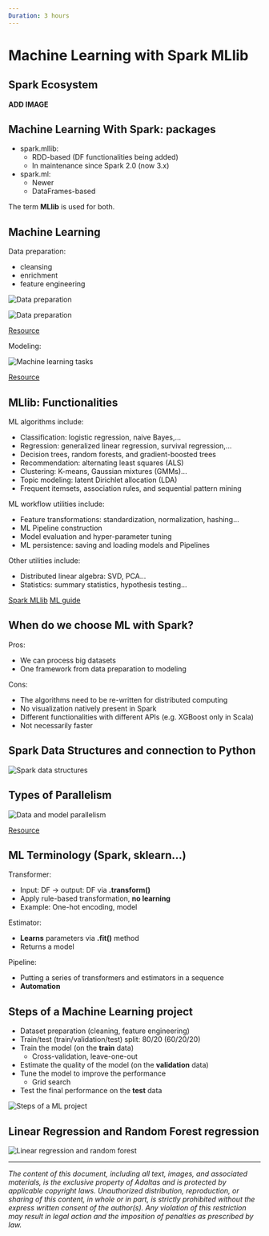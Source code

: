 ```yaml
---
Duration: 3 hours
---
```


# Machine Learning with Spark MLlib

## Spark Ecosystem

**ADD IMAGE**

## Machine Learning With Spark: packages

- spark.mllib:
  - RDD-based (DF functionalities being added)
  - In maintenance since Spark 2.0 (now 3.x)
- spark.ml:
  - Newer
  - DataFrames-based

The term **MLlib** is used for both.

## Machine Learning

Data preparation:
- cleansing
- enrichment
- feature engineering

![Data preparation](./image/data_prep_1.png)

![Data preparation](./image/data_prep.png)

[Resource](https://www.talend.com/resources/what-is-data-preparation/)

Modeling:

![Machine learning tasks](./image/modeling.png)

[Resource](https://noeliagorod.com/2019/05/21/machine-learning-for-everyone-in-simple-words-with-real-world-examples-yes-again/)

## MLlib: Functionalities

ML algorithms include:

- Classification: logistic regression, naive Bayes,...
- Regression: generalized linear regression, survival regression,...
- Decision trees, random forests, and gradient-boosted trees
- Recommendation: alternating least squares (ALS)
- Clustering: K-means, Gaussian mixtures (GMMs)...
- Topic modeling: latent Dirichlet allocation (LDA)
- Frequent itemsets, association rules, and sequential pattern mining

ML workflow utilities include:

- Feature transformations: standardization, normalization, hashing...
- ML Pipeline construction
- Model evaluation and hyper-parameter tuning
- ML persistence: saving and loading models and Pipelines

Other utilities include:

- Distributed linear algebra: SVD, PCA...
- Statistics: summary statistics, hypothesis testing...

[Spark MLlib](https://spark.apache.org/mllib/)
[ML guide](https://spark.apache.org/docs/latest/ml-guide.html)

## When do we choose ML with Spark?

Pros:
- We can process big datasets
- One framework from data preparation to modeling

Cons:
- The algorithms need to be re-written for distributed computing
- No visualization natively present in Spark
- Different functionalities with different APIs (e.g. XGBoost only in Scala)
- Not necessarily faster

## Spark Data Structures and connection to Python

![Spark data structures](./image/spark_data_structures.PNG)

## Types of Parallelism

![Data and model parallelism](./image/parallelism.png)

[Resource](https://arxiv.org/pdf/1912.09789.pdf)

## ML Terminology (Spark, sklearn…)

Transformer:
- Input: DF → output: DF via **.transform()**
- Apply rule-based transformation, **no learning**
- Example: One-hot encoding, model

Estimator:
- **Learns** parameters via **.fit()** method
- Returns a model

Pipeline:
- Putting a series of transformers and estimators in a sequence
- **Automation**

## Steps of a Machine Learning project

- Dataset preparation (cleaning, feature engineering)
- Train/test (train/validation/test) split: 80/20 (60/20/20)
- Train the model (on the **train** data)
  - Cross-validation, leave-one-out
- Estimate the quality of the model (on the **validation** data)
- Tune the model to improve the performance
  - Grid search
- Test the final performance on the **test** data

![Steps of a ML project](./image/ml_steps.png)

## Linear Regression and Random Forest regression

![Linear regression and random forest](./image/linear_reg_rand_forest.png)

---

*The content of this document, including all text, images, and associated materials, is the exclusive property of Adaltas and is protected by applicable copyright laws. Unauthorized distribution, reproduction, or sharing of this content, in whole or in part, is strictly prohibited without the express written consent of the author(s). Any violation of this restriction may result in legal action and the imposition of penalties as prescribed by law.*
